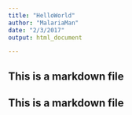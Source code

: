 ```yaml
---
title: "HelloWorld"
author: "MalariaMan"
date: "2/3/2017"
output: html_document

---
```




## This is a markdown file

## This is a markdown file
